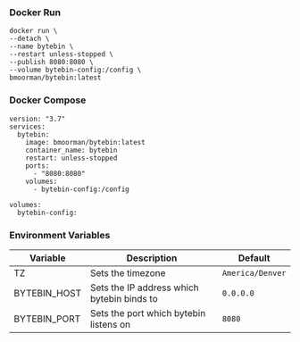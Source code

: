 ### Docker Run
```
docker run \
--detach \
--name bytebin \
--restart unless-stopped \
--publish 8080:8080 \
--volume bytebin-config:/config \
bmoorman/bytebin:latest
```

### Docker Compose
```
version: "3.7"
services:
  bytebin:
    image: bmoorman/bytebin:latest
    container_name: bytebin
    restart: unless-stopped
    ports:
      - "8080:8080"
    volumes:
      - bytebin-config:/config

volumes:
  bytebin-config:
```

### Environment Variables
|Variable|Description|Default|
|--------|-----------|-------|
|TZ|Sets the timezone|`America/Denver`|
|BYTEBIN_HOST|Sets the IP address which bytebin binds to|`0.0.0.0`|
|BYTEBIN_PORT|Sets the port which bytebin listens on|`8080`|
